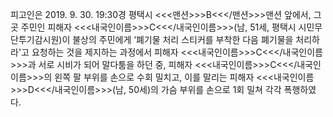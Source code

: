 피고인은 2019. 9. 30. 19:30경 평택시 <<<맨션>>>B<<</맨션>>>맨션 앞에서, 그곳 주민인 피해자 <<<내국인이름>>>C<<</내국인이름>>>(남, 51세, 평택시 시민무단투기감시원)이 불상의 주민에게 ‘폐기물 처리 스티커를 부착한 다음 폐기물을 처리하라'고 요청하는 것을 제지하는 과정에서 피해자 <<<내국인이름>>>C<<</내국인이름>>>과 서로 시비가 되어 말다툼을 하던 중, 피해자 <<<내국인이름>>>C<<</내국인이름>>>의 왼쪽 팔 부위를 손으로 수회 밀치고, 이를 말리는 피해자 <<<내국인이름>>>D<<</내국인이름>>>(남, 50세)의 가슴 부위를 손으로 1회 밀쳐 각각 폭행하였다.
